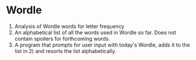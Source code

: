# Wordle
1) Analysis of Wordle words for letter frequency
2) An alphabetical list of all the words used in Wordle so far. Does not contain spoilers for forthcoming words. 
3) A program that prompts for user input with today's Wordle, adds it to the  list in 2) and resorts the list alphabetically. 
